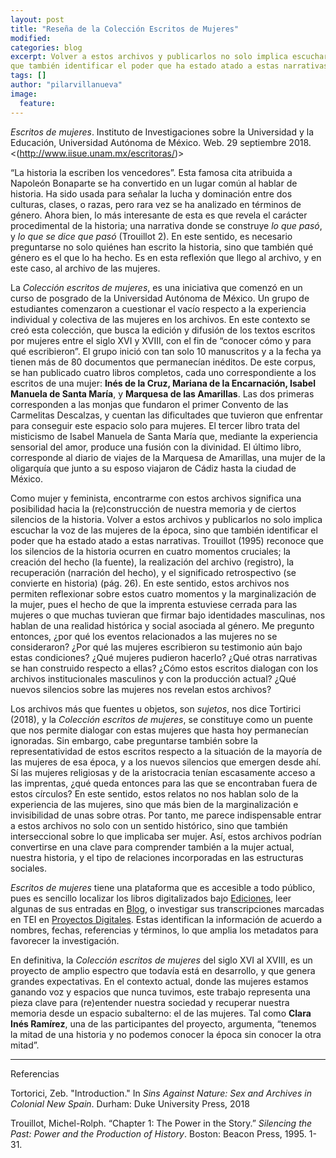 ```yaml
---
layout: post
title: "Reseña de la Colección Escritos de Mujeres"
modified:
categories: blog
excerpt: Volver a estos archivos y publicarlos no solo implica escuchar la voz de las mujeres de la época, sino 
que también identificar el poder que ha estado atado a estas narrativas.
tags: []
author: "pilarvillanueva"
image:
  feature:
---
```


*Escritos de mujeres*. Instituto de Investigaciones sobre la Universidad y la Educación, 
Universidad Autónoma de México. Web. 29 septiembre 2018. <(http://www.iisue.unam.mx/escritoras/)>


“La historia la escriben los vencedores”. Esta famosa cita atribuida a Napoleón Bonaparte se ha convertido en un lugar común al hablar de historia. Ha sido usada para señalar la lucha y dominación entre dos culturas, clases, o razas, pero rara vez se ha analizado en términos de género. Ahora bien, lo más interesante de esta es que revela el carácter procedimental de la historia; una narrativa donde se construye *lo que pasó*, y *lo que se dice que pasó* (Trouillot 2). En este sentido, es necesario preguntarse no solo quiénes han escrito la historia, sino que también qué género es el que lo ha hecho. Es en esta reflexión que llego al archivo, y en este caso, al archivo de las mujeres.


La *Colección escritos de mujeres*, es una iniciativa que comenzó en un curso de posgrado de la Universidad Autónoma de México. 
Un grupo de estudiantes comenzaron a cuestionar el vacío respecto a la experiencia individual y colectiva de las mujeres en los archivos. En este contexto se creó esta colección, que busca la edición y difusión de los textos escritos por mujeres entre el siglo XVI y XVIII, con el fin de “conocer cómo y para qué escribieron”. El grupo inició con tan solo 10 manuscritos y a la fecha ya tienen más de 
80 documentos que permanecían inéditos. De este corpus, se han publicado cuatro libros completos, cada uno correspondiente a los escritos de una mujer: **Inés de la Cruz, Mariana de la Encarnación, Isabel Manuela de Santa María**, y **Marquesa de las Amarillas**. 
Las dos primeras corresponden a las monjas que fundaron el primer Convento de las Carmelitas Descalzas, y cuentan las dificultades que tuvieron que enfrentar para conseguir este espacio solo para mujeres. El tercer libro trata del misticismo de Isabel Manuela de Santa María que, mediante la experiencia sensorial del amor, produce una fusión con la divinidad. El último libro, corresponde al diario de viajes de la Marquesa de Amarillas, una mujer de la oligarquía que junto a su esposo viajaron de Cádiz hasta la ciudad de México.


Como mujer y feminista, encontrarme con estos archivos significa una posibilidad hacia la (re)construcción de nuestra memoria y de ciertos silencios de la historia. Volver a estos archivos y publicarlos no solo implica escuchar la voz de las mujeres de la época, sino que también identificar el poder que ha estado atado a estas narrativas. Trouillot (1995) reconoce que los silencios de la historia ocurren en cuatro momentos cruciales; la creación del hecho (la fuente), la realización del archivo (registro), la recuperación (narración del hecho), y el significado retrospectivo (se convierte en historia) (pág. 26). En este sentido, estos archivos nos permiten reflexionar sobre estos cuatro momentos y la marginalización de la mujer, pues el hecho de que la imprenta estuviese cerrada para las mujeres o que muchas tuvieran que firmar bajo identidades masculinas, nos hablan de una realidad histórica y social asociada al género. 
Me pregunto entonces, ¿por qué los eventos relacionados a las mujeres no se consideraron? ¿Por qué las mujeres escribieron su testimonio aún bajo estas condiciones? ¿Qué mujeres pudieron hacerlo? ¿Qué otras narrativas se han construido respecto a ellas? ¿Cómo estos escritos dialogan con los archivos institucionales masculinos y con la producción actual? ¿Qué nuevos silencios sobre las mujeres nos revelan estos archivos?


Los archivos más que fuentes u objetos, son *sujetos*, nos dice Tortirici (2018), y la *Colección escritos de mujeres*, se constituye como un puente que nos permite dialogar con estas mujeres que hasta hoy permanecían ignoradas. Sin embargo, cabe preguntarse también sobre la representatividad de estos escritos respecto a la situación de la mayoría de las mujeres de esa época, y a los nuevos silencios que emergen desde ahí. Sí las mujeres religiosas y de la aristocracia tenían escasamente acceso a las imprentas, ¿qué queda entonces para las que se encontraban fuera de estos círculos? En este sentido, estos relatos no nos hablan solo de la experiencia de las mujeres, sino que más bien de la marginalización e invisibilidad de unas sobre otras. Por tanto, me parece indispensable entrar a estos archivos no solo con un sentido histórico, sino que también interseccional sobre lo que implicaba ser mujer. Así, estos archivos podrían convertirse en una clave para comprender también a la mujer actual, nuestra historia, y el tipo de relaciones incorporadas en las estructuras sociales.


*Escritos de mujeres* tiene una plataforma que es accesible a todo público, pues es sencillo localizar los libros digitalizados bajo [Ediciones](http://www.iisue.unam.mx/escritoras/index.php/ediciones/), leer algunas de sus entradas en [Blog](http://www.iisue.unam.mx/escritoras/index.php/blog/), o investigar sus transcripciones marcadas en TEI en [Proyectos Digitales]( http://www.iisue.unam.mx/escritoras/index.php/edicion-digital/). Estas identifican la información de acuerdo a nombres, fechas, referencias y términos, lo que amplia los metadatos para favorecer la investigación.


En definitiva, la *Colección escritos de mujeres* del siglo XVI al XVIII, es un proyecto de amplio espectro que todavía está en 
desarrollo, y que genera grandes expectativas. En el contexto actual, donde las mujeres estamos ganando voz y espacios que nunca tuvimos, este trabajo representa una pieza clave para (re)entender nuestra sociedad y recuperar nuestra memoria desde un espacio subalterno: el de las mujeres. Tal como **Clara Inés Ramírez**, una de las participantes del proyecto, argumenta, “tenemos la mitad de una historia y no podemos conocer la época sin conocer la otra mitad”.

----------------

Referencias

Tortorici, Zeb. "Introduction." In *Sins Against Nature: Sex and Archives in Colonial New Spain*. 
Durham: Duke University Press, 2018


Trouillot, Michel-Rolph. “Chapter 1: The Power in the Story.” *Silencing the Past: Power and the Production of History*. Boston: Beacon Press, 1995. 1-31.
